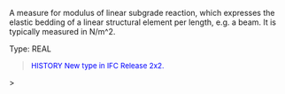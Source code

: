 ﻿A measure for modulus of linear subgrade reaction, which expresses the elastic bedding of a linear structural element per length, e.g. a beam. It is typically measured in N/m\^2.

Type: REAL

> <font size="-1" color="#0000FF">HISTORY New type in IFC Release 2x2.
</font>
>